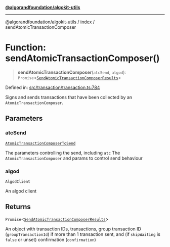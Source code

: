 [**@algorandfoundation/algokit-utils**](../../README.md)

***

[@algorandfoundation/algokit-utils](../../README.md) / [index](../README.md) / sendAtomicTransactionComposer

# Function: sendAtomicTransactionComposer()

> **sendAtomicTransactionComposer**(`atcSend`, `algod`): `Promise`\<[`SendAtomicTransactionComposerResults`](../../types/transaction/interfaces/SendAtomicTransactionComposerResults.md)\>

Defined in: [src/transaction/transaction.ts:784](https://github.com/algorandfoundation/algokit-utils-ts/blob/main/src/transaction/transaction.ts#L784)

Signs and sends transactions that have been collected by an `AtomicTransactionComposer`.

## Parameters

### atcSend

[`AtomicTransactionComposerToSend`](../../types/transaction/interfaces/AtomicTransactionComposerToSend.md)

The parameters controlling the send, including `atc` The `AtomicTransactionComposer` and params to control send behaviour

### algod

`AlgodClient`

An algod client

## Returns

`Promise`\<[`SendAtomicTransactionComposerResults`](../../types/transaction/interfaces/SendAtomicTransactionComposerResults.md)\>

An object with transaction IDs, transactions, group transaction ID (`groupTransactionId`) if more than 1 transaction sent, and (if `skipWaiting` is `false` or unset) confirmation (`confirmation`)

